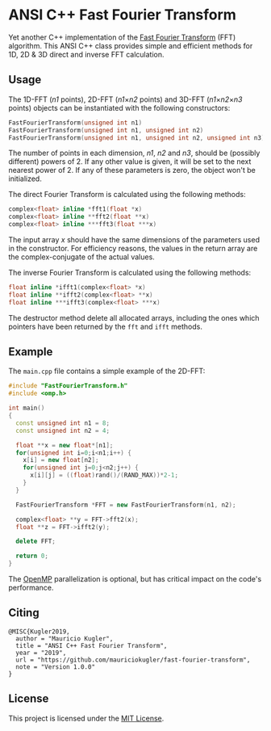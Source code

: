 # ANSI C++ Fast Fourier Transform

Yet another C++ implementation of the [Fast Fourier Transform](https://en.wikipedia.org/wiki/Fast_Fourier_transform) (FFT) algorithm. This ANSI C++ class provides simple and efficient methods for 1D, 2D & 3D direct and inverse FFT calculation. 

## Usage

The 1D-FFT (*n1* points), 2D-FFT (*n1*&#215;*n2* points) and 3D-FFT (*n1*&#215;*n2*&#215;*n3* points) objects can be instantiated with the following constructors:

```C++
FastFourierTransform(unsigned int n1)
FastFourierTransform(unsigned int n1, unsigned int n2)
FastFourierTransform(unsigned int n1, unsigned int n2, unsigned int n3)
```

The number of points in each dimension, *n1*, *n2* and *n3*, should be (possibly different) powers of 2. If any other value is given, it will be set to the next nearest power of 2. If any of these parameters is zero, the object won't be initialized. 

The direct Fourier Transform is calculated using the following methods:

```C++
complex<float> inline *fft1(float *x)
complex<float> inline **fft2(float **x)
complex<float> inline ***fft3(float ***x) 
```

The input array *x* should have the same dimensions of the parameters used in the constructor. For efficiency reasons, the values in the return array are the complex-conjugate of the actual values.

The inverse Fourier Transform is calculated using the following methods:

```C++
float inline *ifft1(complex<float> *x)  
float inline **ifft2(complex<float> **x) 
float inline ***ifft3(complex<float> ***x)  
```

The destructor method delete all allocated arrays, including the ones which pointers have been returned by the `fft` and `ifft` methods.  


## Example

The `main.cpp` file contains a simple example of the 2D-FFT:

```C++
#include "FastFourierTransform.h"
#include <omp.h>

int main()
{
  const unsigned int n1 = 8;
  const unsigned int n2 = 4;

  float **x = new float*[n1];
  for(unsigned int i=0;i<n1;i++) {
    x[i] = new float[n2];
    for(unsigned int j=0;j<n2;j++) {
      x[i][j] = ((float)rand()/(RAND_MAX))*2-1;
    }
  }

  FastFourierTransform *FFT = new FastFourierTransform(n1, n2);

  complex<float> **y = FFT->fft2(x);
  float **z = FFT->ifft2(y);

  delete FFT;

  return 0;
}
```

The [OpenMP](https://en.wikipedia.org/wiki/OpenMP) parallelization is optional, but has critical impact on the code's performance. 

## Citing

```TeX
@MISC{Kugler2019,
  author = "Mauricio Kugler",
  title = "ANSI C++ Fast Fourier Transform",
  year = "2019",
  url = "https://github.com/mauriciokugler/fast-fourier-transform",
  note = "Version 1.0.0"
}
```

## License

This project is licensed under the [MIT License](LICENSE).